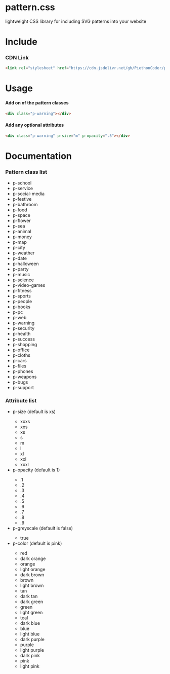 # pattern.css
lightweight CSS library for including SVG patterns into your website

<h1>Include</h1>

<h3>CDN Link</h3>

```html
<link rel="stylesheet" href="https://cdn.jsdelivr.net/gh/PiethonCoder/pattern.css/pattern.css">
```

<h1>Usage</h1>

<h4>Add on of the pattern classes</h4>

```html
<div class="p-warning"></div>
```

<h4>Add any optional attributes</h4>

```html
<div class="p-warning" p-size="m" p-opacity=".5"></div>
```

<h1>Documentation</h1>
<h3>Pattern class list</h3>
<ul>
  <li>p-school</li>
  <li>p-service</li>
  <li>p-social-media</li>
  <li>p-festive</li>
  <li>p-bathroom</li>
  <li>p-food</li>
  <li>p-space</li>
  <li>p-flower</li>
  <li>p-sea</li>
  <li>p-animal</li>
  <li>p-money</li>
  <li>p-map</li>
  <li>p-city</li>
  <li>p-weather</li>
  <li>p-date</li>
  <li>p-halloween</li>
  <li>p-party</li>
  <li>p-music</li>
  <li>p-science</li>
  <li>p-video-games</li>
  <li>p-fitness</li>
  <li>p-sports</li>
  <li>p-people</li>
  <li>p-books</li>
  <li>p-pc</li>
  <li>p-web</li>
  <li>p-warning</li>
  <li>p-security</li>
  <li>p-health</li>
  <li>p-success</li>
  <li>p-shopping</li>
  <li>p-office</li>
  <li>p-cloths</li>
  <li>p-cars</li>
  <li>p-files</li>
  <li>p-phones</li>
  <li>p-weapons</li>
  <li>p-bugs</li>
  <li>p-support</li>
</ul>

<h3>Attribute list</h3>

<ul>
  <li>p-size (default is xs)</li>
  <ul>
    <li>xxxs</li>
    <li>xxs</li>
    <li>xs</li>
    <li>s</li>
    <li>m</li>
    <li>l</li>
    <li>xl</li>
    <li>xxl</li>
    <li>xxxl</li>
  </ul>
  <li>p-opacity (default is 1)</li>
  <ul>
    <li>.1</li>
    <li>.2</li>
    <li>.3</li>
    <li>.4</li>
    <li>.5</li>
    <li>.6</li>
    <li>.7</li>
    <li>.8</li>
    <li>.9</li>
  </ul>
  <li>p-greyscale (default is false)</li>
  <ul>
    <li>true</li>
  </ul>
  <li>p-color (default is pink)</li>
  <ul>
    <li>red</li>
    <li>dark orange</li>
    <li>orange</li>
    <li>light orange</li>
    <li>dark brown</li>
    <li>brown</li>
    <li>light brown</li>
    <li>tan</li>
    <li>dark tan</li>
    <li>dark green</li>
    <li>green</li>
    <li>light green</li>
    <li>teal</li>
    <li>dark blue</li>
    <li>blue</li>
    <li>light blue</li>
    <li>dark purple</li>
    <li>purple</li>
    <li>light purple</li>
    <li>dark pink</li>
    <li>pink</li>
    <li>light pink</li>
  </ul>
</ul>


